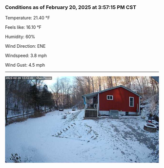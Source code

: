 ### Conditions as of February 20, 2025 at 3:57:15 PM CST 

Temperature: 21.40 &deg;F

Feels like: 16.10 &deg;F

Humidity: 60%

Wind Direction: ENE

Windspeed: 3.8 mph

Wind Gust: 4.5 mph

---

<img src="./images/latest.jpeg"/>

